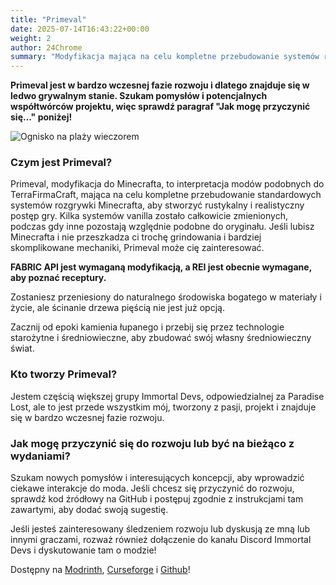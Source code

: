 ```yaml
---
title: "Primeval"
date: 2025-07-14T16:43:22+00:00
weight: 2
author: 24Chrome
summary: "Modyfikacja mająca na celu kompletne przebudowanie systemów rozgrywki Minecrafta, tak aby stworzyć bardziej rustykalny i realistyczny postęp gry. Kilka systemów zostaje całkowicie zmienionych, podczas gdy inne pozostają względnie podobne do oryginału."
---
```


**Primeval jest w bardzo wczesnej fazie rozwoju i dlatego znajduje się w ledwo grywalnym stanie. Szukam pomysłów i potencjalnych współtwórców projektu, więc sprawdź paragraf "Jak mogę przyczynić się..." poniżej!**

![Ognisko na plaży wieczorem](/images/15999121-beach_xl.webp "Zrzut ekranu z Primeval")

### Czym jest Primeval?

Primeval, modyfikacja do Minecrafta, to interpretacja modów podobnych do TerraFirmaCraft, mająca na celu kompletne przebudowanie standardowych systemów rozgrywki Minecrafta, aby stworzyć rustykalny i realistyczny postęp gry. Kilka systemów vanilla zostało całkowicie zmienionych, podczas gdy inne pozostają względnie podobne do oryginału. Jeśli lubisz Minecrafta i nie przeszkadza ci trochę grindowania i bardziej skomplikowane mechaniki, Primeval może cię zainteresować.

**FABRIC API jest wymaganą modyfikacją, a REI jest obecnie wymagane, aby poznać receptury.**

Zostaniesz przeniesiony do naturalnego środowiska bogatego w materiały i życie, ale ścinanie drzewa pięścią nie jest już opcją.

Zacznij od epoki kamienia łupanego i przebij się przez technologie starożytne i średniowieczne, aby zbudować swój własny średniowieczny świat.

### Kto tworzy Primeval?

Jestem częścią większej grupy Immortal Devs, odpowiedzialnej za Paradise Lost, ale to jest przede wszystkim mój, tworzony z pasji, projekt i znajduje się w bardzo wczesnej fazie rozwoju.

### Jak mogę przyczynić się do rozwoju lub być na bieżąco z wydaniami?

Szukam nowych pomysłów i interesujących koncepcji, aby wprowadzić ciekawe interakcje do moda. Jeśli chcesz się przyczynić do rozwoju, sprawdź kod źródłowy na GitHub i postępuj zgodnie z instrukcjami tam zawartymi, aby dodać swoją sugestię.

Jeśli jesteś zainteresowany śledzeniem rozwoju lub dyskusją ze mną lub innymi graczami, rozważ również dołączenie do kanału Discord Immortal Devs i dyskutowanie tam o modzie!

Dostępny na [Modrinth](https://modrinth.com/mod/primeval), [Curseforge](https://www.curseforge.com/minecraft/mc-mods/id-primeval) i [Github](https://github.com/devs-immortal/Primeval)!
